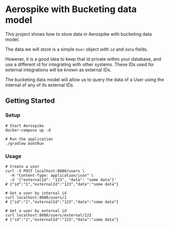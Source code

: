 # Aerospike with Bucketing data model

This project shows how to store data in Aerospike
with bucketing data model.

The data we will store is a simple `User` object with `id` and `data` fields.

However, it is a good idea to keep that id private within your database, 
and use a different id for integrating with other systems. These IDs used for
external integrations will be known as external IDs.

The bucketing data model will allow us to query the data of a User using
the internal of any of its external IDs.

## Getting Started

### Setup

```shell
# Start Aerospike
docker-compose up -d

# Run the application
./gradlew bootRun
```

### Usage

```shell
# Create a user
curl -X POST localhost:8080/users \
  -H "Content-Type: application/json" \
  -d '{"externalId": "123", "data": "some data"}'
# {"id":"1","externalId":"123","data":"some data"}

# Get a user by internal id
curl localhost:8080/users/1
# {"id":"1","externalId":"123","data":"some data"}

# Get a user by external id
curl localhost:8080/users/external/123
# {"id":"1","externalId":"123","data":"some data"}
```
